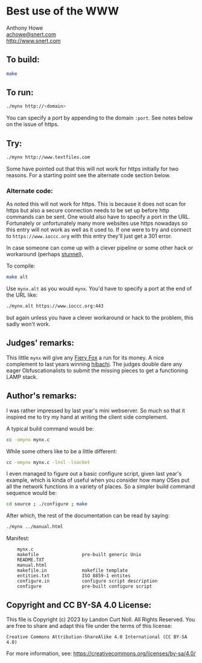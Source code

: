 # Best use of the WWW

Anthony Howe\
<achowe@snert.com>\
<http://www.snert.com>


## To build:

```sh
make
```


## To run:

```sh
./mynx http://<domain>
```

You can specify a port by appending to the domain `:port`. See notes below on
the issue of https.


## Try:

```sh
./mynx http://www.textfiles.com
```


Some have pointed out that this will not work for https initially
for two reasons. For a starting point see the alternate code section below.


### Alternate code:

As noted this will not work for https. This is because it does not scan for
https but also a secure connection needs to be set up before http commands can
be sent. One would also have to specify a port in the URL. Fortunately or
unfortunately many more websites use https nowadays so this entry will not work
as well as it used to.  If one were to try and connect to `https://www.ioccc.org`
with this entry they'll just get a 301 error.

In case someone can come up with a clever pipeline or some other hack or
workaround (perhaps [stunnel](https://www.stunnel.org)),

To compile:


```sh
make alt
```

Use `mynx.alt` as you would `mynx`. You'd have to specify a port at the end of
the URL like:

```sh
./mynx.alt https://www.ioccc.org:443
```

but again unless you have a clever workaround or hack to the problem, this sadly
won't work.


## Judges' remarks:

This little `mynx` will give any [Fiery
Fox](https://en.wikipedia.org/wiki/Firefox) a run for its money. A nice
complement to last years winning [hibachi](/2004/hibachi/src/hibachi.c). The
judges double dare any eager Obfuscationalists to submit the missing pieces to
get a functioning LAMP stack.


## Author's remarks:

I was rather impressed by last year's mini webserver. So much so that
it inspired me to try my hand at writing the client side complement.

A typical build command would be:

```sh
cc -omynx mynx.c
```

While some others like to be a little different:

```sh
cc -omynx mynx.c -lnsl -lsocket
```

I even managed to figure out a basic configure script, given last year's
example, which is kinda of useful when you consider how many OSes put
all the network functions in a variety of places. So a simpler build
command sequence would be:

```sh
cd source ; ./configure ; make
```

After which, the rest of the documentation can be read by saying:

```sh
./mynx ../manual.html
```

Manifest:

```
    mynx.c
    makefile                pre-built generic Unix
    README.TXT
    manual.html
    makefile.in             makefile template
    entities.txt            ISO 8859-1 entites
    configure.in            configure script description
    configure               pre-built configure script
```


## Copyright and CC BY-SA 4.0 License:

This file is Copyright (c) 2023 by Landon Curt Noll.  All Rights Reserved.
You are free to share and adapt this file under the terms of this license:

    Creative Commons Attribution-ShareAlike 4.0 International (CC BY-SA 4.0)

For more information, see: https://creativecommons.org/licenses/by-sa/4.0/
